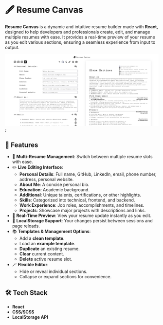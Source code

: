 # 🖋️ Resume Canvas

**Resume Canvas** is a dynamic and intuitive resume builder made with **React**, designed to help developers and professionals create, edit, and manage multiple resumes with ease. It provides a real-time preview of your resume as you edit various sections, ensuring a seamless experience from input to output.

![Resume Canvas Preview](/src/assets/images/2.png);

## 🚀 Features

- 🧾 **Multi-Resume Management**: Switch between multiple resume slots with ease.
- ✏️ **Live Editing Interface**:
  - **Personal Details**: Full name, GitHub, LinkedIn, email, phone number, address, personal website.
  - **About Me**: A concise personal bio.
  - **Education**: Academic background.
  - **Additional**: Unique talents, certifications, or other highlights.
  - **Skills**: Categorized into technical, frontend, and backend.
  - **Work Experience**: Job roles, accomplishments, and timelines.
  - **Projects**: Showcase major projects with descriptions and links.
- 📌 **Real-Time Preview**: View your resume update instantly as you edit.
- 🔐 **LocalStorage Support**: Your changes persist between sessions and page reloads.
- 📚 **Templates & Management Options**:
  - Add a **clean template**.
  - Load an **example template**.
  - **Duplicate** an existing resume.
  - **Clear** current content.
  - **Delete** active resume slot.
- 🪄 **Flexible Editor**:
  - Hide or reveal individual sections.
  - Collapse or expand sections for convenience.

## 🛠️ Tech Stack

- **React**
- **CSS/SCSS**
- **LocalStorage API**
